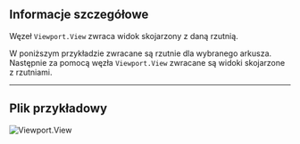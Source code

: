## Informacje szczegółowe
Węzeł `Viewport.View` zwraca widok skojarzony z daną rzutnią.

W poniższym przykładzie zwracane są rzutnie dla wybranego arkusza. Następnie za pomocą węzła `Viewport.View` zwracane są widoki skojarzone z rzutniami.
___
## Plik przykładowy

![Viewport.View](./Revit.Elements.Viewport.View_img.jpg)
